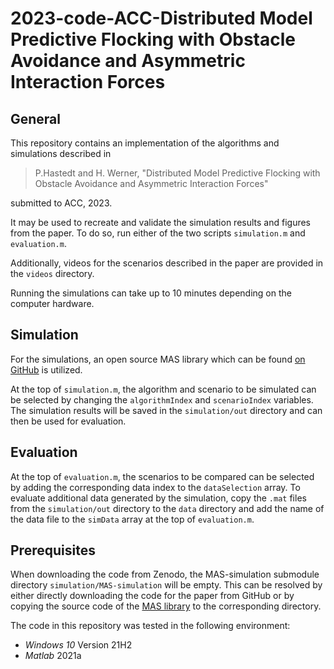 # 2023-code-ACC-Distributed Model Predictive Flocking with Obstacle Avoidance and Asymmetric Interaction Forces

## General

This repository contains an implementation of the algorithms and simulations described in 

> P.Hastedt and H. Werner, "Distributed Model Predictive Flocking with Obstacle Avoidance and Asymmetric Interaction Forces"

submitted to ACC, 2023.

It may be used to recreate and validate the simulation results and figures from the paper. To do so, run either of the two scripts `simulation.m` and `evaluation.m`.

Additionally, videos for the scenarios described in the paper are provided in the `videos` directory.

Running the simulations can take up to 10 minutes depending on the computer hardware.



## Simulation

For the simulations, an open source MAS library which can be found [on GitHub](https://github.com/TUHH-ICS/MAS-Simulation) is utilized.

At the top of `simulation.m`, the algorithm and scenario to be simulated can be selected by changing the `algorithmIndex` and `scenarioIndex` variables. The simulation results will be saved in the `simulation/out` directory and can then be used for evaluation.

## Evaluation

At the top of `evaluation.m`, the scenarios to be compared can be selected by adding the corresponding data index to the `dataSelection` array.  To evaluate additional data generated by the simulation, copy the `.mat` files from the `simulation/out` directory to the `data` directory and add the name of the data file to the `simData` array at the top of `evaluation.m`.

## Prerequisites

When downloading the code from Zenodo, the MAS-simulation submodule directory `simulation/MAS-simulation` will be empty. This can be resolved by either directly downloading the code for the paper from GitHub or by copying the source code of the [MAS library](https://github.com/TUHH-ICS/MAS-Simulation) to the corresponding directory.

The code in this repository was tested in the following environment:

* *Windows 10* Version 21H2
* *Matlab* 2021a
